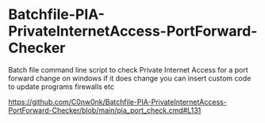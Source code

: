 # Batchfile-PIA-PrivateInternetAccess-PortForward-Checker
Batch file command line script to check Private Internet Access for a port forward change on windows if it does change you can insert custom code to update programs firewalls etc

https://github.com/C0nw0nk/Batchfile-PIA-PrivateInternetAccess-PortForward-Checker/blob/main/pia_port_check.cmd#L131

